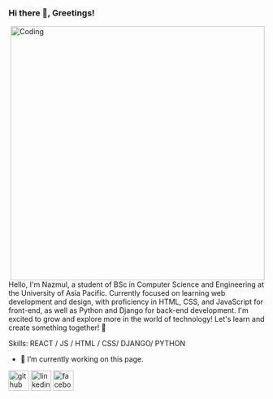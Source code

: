 ### Hi there 👋, Greetings!
<img align="right" alt="Coding" width="500" src="https://user-images.githubusercontent.com/55389276/140866485-8fb1c876-9a8f-4d6a-98dc-08c4981eaf70.gif">

Hello, I'm Nazmul, a student of BSc in Computer Science and Engineering at the University of Asia Pacific. Currently focused on learning web development and design, with proficiency in HTML, CSS, and JavaScript for front-end, as well as Python and Django for back-end development. I'm excited to grow and explore more in the world of technology! Let's learn and create something together! 🚀

Skills: REACT / JS / HTML / CSS/ DJANGO/ PYTHON

- 🔭 I’m currently working on this page. 


[<img src='https://cdn.jsdelivr.net/npm/simple-icons@3.0.1/icons/github.svg' alt='github' height='40'>](https://github.com/https://github.com/Nazmul246)  [<img src='https://cdn.jsdelivr.net/npm/simple-icons@3.0.1/icons/linkedin.svg' alt='linkedin' height='40'>](https://www.linkedin.com/in/https://www.linkedin.com/in/nazmul-islam-nayem-379424213//)  [<img src='https://cdn.jsdelivr.net/npm/simple-icons@3.0.1/icons/facebook.svg' alt='facebook' height='40'>](https://www.facebook.com/https://www.facebook.com/nazmulislam4581)  

